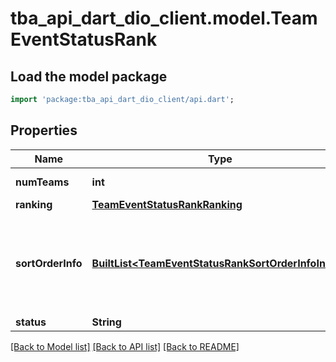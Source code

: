 # tba_api_dart_dio_client.model.TeamEventStatusRank

## Load the model package
```dart
import 'package:tba_api_dart_dio_client/api.dart';
```

## Properties
Name | Type | Description | Notes
------------ | ------------- | ------------- | -------------
**numTeams** | **int** | Number of teams ranked. | [optional] 
**ranking** | [**TeamEventStatusRankRanking**](TeamEventStatusRankRanking.md) |  | [optional] 
**sortOrderInfo** | [**BuiltList&lt;TeamEventStatusRankSortOrderInfoInner&gt;**](TeamEventStatusRankSortOrderInfoInner.md) | Ordered list of names corresponding to the elements of the `sort_orders` array. | [optional] 
**status** | **String** |  | [optional] 

[[Back to Model list]](../README.md#documentation-for-models) [[Back to API list]](../README.md#documentation-for-api-endpoints) [[Back to README]](../README.md)


